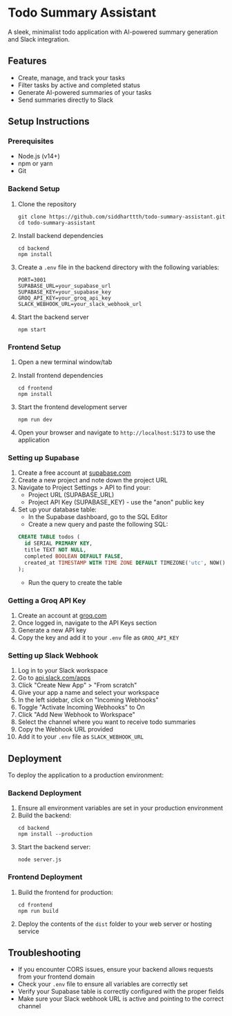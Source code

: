 # Todo Summary Assistant

A sleek, minimalist todo application with AI-powered summary generation and Slack integration.

## Features

- Create, manage, and track your tasks
- Filter tasks by active and completed status
- Generate AI-powered summaries of your tasks
- Send summaries directly to Slack

## Setup Instructions

### Prerequisites

- Node.js (v14+)
- npm or yarn
- Git

### Backend Setup

1. Clone the repository
   ```
   git clone https://github.com/siddharttth/todo-summary-assistant.git
   cd todo-summary-assistant
   ```

2. Install backend dependencies
   ```
   cd backend
   npm install
   ```

3. Create a `.env` file in the backend directory with the following variables:
   ```
   PORT=3001
   SUPABASE_URL=your_supabase_url
   SUPABASE_KEY=your_supabase_key
   GROQ_API_KEY=your_groq_api_key
   SLACK_WEBHOOK_URL=your_slack_webhook_url
   ```

4. Start the backend server
   ```
   npm start
   ```

### Frontend Setup

1. Open a new terminal window/tab
2. Install frontend dependencies
   ```
   cd frontend
   npm install
   ```

3. Start the frontend development server
   ```
   npm run dev
   ```

4. Open your browser and navigate to `http://localhost:5173` to use the application

### Setting up Supabase

1. Create a free account at [supabase.com](https://supabase.com)
2. Create a new project and note down the project URL
3. Navigate to Project Settings > API to find your:
   - Project URL (SUPABASE_URL)
   - Project API Key (SUPABASE_KEY) - use the "anon" public key
4. Set up your database table:
   - In the Supabase dashboard, go to the SQL Editor
   - Create a new query and paste the following SQL:
   ```sql
   CREATE TABLE todos (
     id SERIAL PRIMARY KEY,
     title TEXT NOT NULL,
     completed BOOLEAN DEFAULT FALSE,
     created_at TIMESTAMP WITH TIME ZONE DEFAULT TIMEZONE('utc', NOW())
   );
   ```
   - Run the query to create the table

### Getting a Groq API Key

1. Create an account at [groq.com](https://console.groq.com)
2. Once logged in, navigate to the API Keys section
3. Generate a new API key
4. Copy the key and add it to your `.env` file as `GROQ_API_KEY`

### Setting up Slack Webhook

1. Log in to your Slack workspace
2. Go to [api.slack.com/apps](https://api.slack.com/apps)
3. Click "Create New App" > "From scratch"
4. Give your app a name and select your workspace
5. In the left sidebar, click on "Incoming Webhooks"
6. Toggle "Activate Incoming Webhooks" to On
7. Click "Add New Webhook to Workspace"
8. Select the channel where you want to receive todo summaries
9. Copy the Webhook URL provided
10. Add it to your `.env` file as `SLACK_WEBHOOK_URL`

## Deployment

To deploy the application to a production environment:

### Backend Deployment

1. Ensure all environment variables are set in your production environment
2. Build the backend:
   ```
   cd backend
   npm install --production
   ```
3. Start the backend server:
   ```
   node server.js
   ```

### Frontend Deployment

1. Build the frontend for production:
   ```
   cd frontend
   npm run build
   ```
2. Deploy the contents of the `dist` folder to your web server or hosting service

## Troubleshooting

- If you encounter CORS issues, ensure your backend allows requests from your frontend domain
- Check your `.env` file to ensure all variables are correctly set
- Verify your Supabase table is correctly configured with the proper fields
- Make sure your Slack webhook URL is active and pointing to the correct channel
